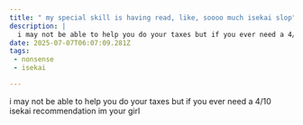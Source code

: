 ```yaml
---
title: " my special skill is having read, like, soooo much isekai slop"
description: |
  i may not be able to help you do your taxes but if you ever need a 4/10 isekai recommendation im you
date: 2025-07-07T06:07:09.281Z
tags: 
 - nonsense
 - isekai

---
```


i may not be able to help you do your taxes but if you ever need a 4/10 isekai recommendation im your girl